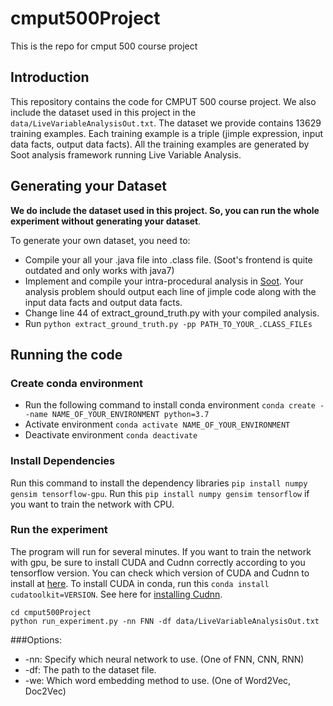 # cmput500Project
This is the repo for cmput 500 course project

## Introduction
This repository contains the code for CMPUT 500 course project. We also include the dataset used in this project in the `data/LiveVariableAnalysisOut.txt`. The dataset we provide contains 13629 training examples. Each training example is a triple (jimple expression, input data facts, output data facts). All the training examples are generated by Soot analysis framework running Live Variable Analysis. 

## Generating your Dataset
**We do include the dataset used in this project. So, you can run the whole experiment without generating your dataset**.


To generate your own dataset, you need to:
* Compile your all your .java file into .class file. (Soot's frontend is quite outdated and only works with java7)
* Implement and compile your intra-procedural analysis in [Soot](https://github.com/soot-oss/soot). Your analysis problem should output each line of jimple code along with the input data facts and output data facts.
* Change line 44 of extract_ground_truth.py with your compiled analysis.
* Run `python extract_ground_truth.py -pp PATH_TO_YOUR_.CLASS_FILEs`



## Running the code
### Create conda environment
* Run the following command to install conda environment
`conda create --name NAME_OF_YOUR_ENVIRONMENT python=3.7`
* Activate environment
`conda activate NAME_OF_YOUR_ENVIRONMENT`
* Deactivate environment
`conda deactivate`

### Install Dependencies
Run this command to install the dependency libraries `pip install numpy gensim tensorflow-gpu`. Run this `pip install numpy gensim tensorflow` if you want to train the network with CPU.


### Run the experiment

The program will run for several minutes. If you want to train the network with gpu, be sure to install CUDA and Cudnn correctly according to you tensorflow version. You can check which version of CUDA and Cudnn to install at [here](https://www.tensorflow.org/install/source#gpu). To install CUDA in conda, run this `conda install cudatoolkit=VERSION`. See here for [installing Cudnn](https://docs.nvidia.com/deeplearning/cudnn/install-guide/index.html#install-linux).

```
cd cmput500Project
python run_experiment.py -nn FNN -df data/LiveVariableAnalysisOut.txt
```

###Options:
* -nn: Specify which neural network to use. (One of FNN, CNN, RNN)
* -df: The path to the dataset file.
* -we: Which word embedding method to use. (One of Word2Vec, Doc2Vec)


